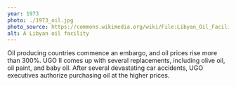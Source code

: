 ```yaml
---
year: 1973
photo: ./1973_oil.jpg
photo_source: https://commons.wikimedia.org/wiki/File:Libyan_Oil_Facility_-_Flickr_-_The_Central_Intelligence_Agency.jpg
alt: A Libyan oil facility
---
```


Oil producing countries commence an embargo, and oil prices rise more than 300%. UGO II comes up with several replacements, including olive oil, oil paint, and baby oil. After several devastating car accidents, UGO executives authorize purchasing oil at the higher prices.
